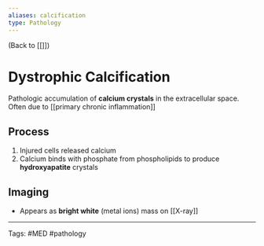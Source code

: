 ```yaml
---
aliases: calcification
type: Pathology
---
```


(Back to [[]])

# Dystrophic Calcification

Pathologic accumulation of **calcium crystals** in the extracellular space. Often due to [[primary chronic inflammation]]
## Process
1. Injured cells released calcium
2. Calcium binds with phosphate from phospholipids to produce **hydroxyapatite** crystals
## Imaging
- Appears as **bright white** (metal ions) mass on [[X-ray]]

---
Tags: #MED #pathology